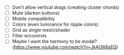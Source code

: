 - [ ] Don't allow vertical drags (creating cluster chords)
- [ ] Mute (darken buttons)
- [ ] Mobile compatibility
- [ ] Colors (even luminance for ripple colors)
- [ ] Grid as single mesh/shader
- [ ] Filter w/controls
- [ ] Maybe I want the harmony to be modal? (https://www.youtube.com/watch?v=JkAl3It8sEQ)
